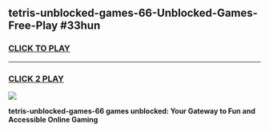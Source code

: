 
## tetris-unblocked-games-66-Unblocked-Games-Free-Play #33hun
<h3>
<a href="https://us.freeplayer.one?title=tetris-unblocked-games-66&ref=9M">CLICK TO PLAY</a></h3>
<hr>

<h3>
<a href="https://us.freeplayer.one?title=tetris-unblocked-games-66&ref=9M">CLICK 2 PLAY</a>
  
</h3>

<a href="https://us.freeplayer.one?title=tetris-unblocked-games-66&ref=9M"><img src="https://clearcache.store/games.png"></a>


**tetris-unblocked-games-66 games unblocked: Your Gateway to Fun and Accessible Online Gaming**
